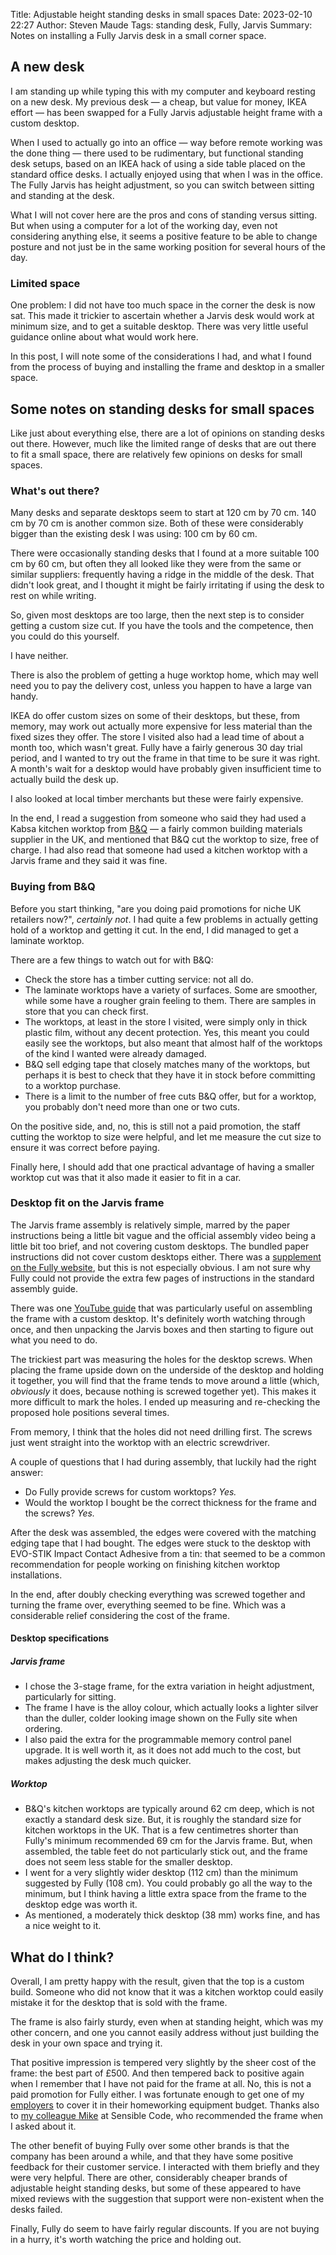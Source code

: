 Title: Adjustable height standing desks in small spaces 
Date: 2023-02-10 22:27
Author: Steven Maude
Tags: standing desk, Fully, Jarvis
Summary: Notes on installing a Fully Jarvis desk in a small corner space.

## A new desk

I am standing up while typing this with my computer and keyboard resting
on a new desk. My previous desk — a cheap, but value for money, IKEA
effort — has been swapped for a Fully Jarvis adjustable height frame
with a custom desktop.

When I used to actually go into an office — way before remote working
was the done thing — there used to be rudimentary, but functional
standing desk setups, based on an IKEA hack of using a side table placed
on the standard office desks. I actually enjoyed using that when I was
in the office. The Fully Jarvis has height adjustment, so you can
switch between sitting and standing at the desk.

What I will not cover here are the pros and cons of standing versus
sitting. But when using a computer for a lot of the working day, even
not considering anything else, it seems a positive feature to be able to
change posture and not just be in the same working position for several
hours of the day.

### Limited space

One problem: I did not have too much space in the corner the desk is now
sat. This made it trickier to ascertain whether a Jarvis desk would work
at minimum size, and to get a suitable desktop. There was very little
useful guidance online about what would work here.

In this post, I will note some of the considerations I had, and what I
found from the process of buying and installing the frame and desktop in
a smaller space.

## Some notes on standing desks for small spaces

Like just about everything else, there are a lot of opinions on standing
desks out there. However, much like the limited range of desks that are
out there to fit a small space, there are relatively few opinions on
desks for small spaces.

### What's out there?

Many desks and separate desktops seem to start at 120 cm by 70 cm. 140
cm by 70 cm is another common size. Both of these were considerably
bigger than the existing desk I was using: 100 cm by 60 cm.

There were occasionally standing desks that I found at a more suitable
100 cm by 60 cm, but often they all looked like they were from the same
or similar suppliers: frequently having a ridge in the middle of the
desk. That didn't look great, and I thought it might be fairly
irritating if using the desk to rest on while writing.

So, given most desktops are too large, then the next step is to consider
getting a custom size cut. If you have the tools and the competence,
then you could do this yourself.

I have neither.

There is also the problem of getting a huge worktop home, which may well
need you to pay the delivery cost, unless you happen to have a large van
handy.

IKEA do offer custom sizes on some of their desktops, but these, from
memory, may work out actually more expensive for less material than the
fixed sizes they offer. The store I visited also had a lead time of
about a month too, which wasn't great. Fully have a fairly generous 30
day trial period, and I wanted to try out the frame in that time to be
sure it was right. A month's wait for a desktop would have probably
given insufficient time to actually build the desk up.

I also looked at local timber merchants but these were fairly expensive.

In the end, I read a suggestion from someone who said they had used a
Kabsa kitchen worktop from [B&Q](https://en.wikipedia.org/wiki/B%26Q) —
a fairly common building materials supplier in the UK, and mentioned
that B&Q cut the worktop to size, free of charge. I had also read that
someone had used a kitchen worktop with a Jarvis frame and they said it
was fine.

### Buying from B&Q

Before you start thinking, "are you doing paid promotions for niche UK
retailers now?", *certainly not*. I had quite a few problems in actually
getting hold of a worktop and getting it cut. In the end, I did managed
to get a laminate worktop.

There are a few things to watch out for with B&Q:

* Check the store has a timber cutting service: not all do.
* The laminate worktops have a variety of surfaces. Some are smoother,
  while some have a rougher grain feeling to them. There are samples in
  store that you can check first.
* The worktops, at least in the store I visited, were simply only in
  thick plastic film, without any decent protection. Yes, this meant you
  could easily see the worktops, but also meant that almost half of the
  worktops of the kind I wanted were already damaged.
* B&Q sell edging tape that closely matches many of the worktops, but
  perhaps it is best to check that they have it in stock before
  committing to a worktop purchase.
* There is a limit to the number of free cuts B&Q offer, but for a
  worktop, you probably don't need more than one or two cuts.

On the positive side, and, no, this is still not a paid promotion, the
staff cutting the worktop to size were helpful, and let me measure the
cut size to ensure it was correct before paying.

Finally here, I should add that one practical advantage of having a
smaller worktop cut was that it also made it easier to fit in a car.

### Desktop fit on the Jarvis frame

The Jarvis frame assembly is relatively simple, marred by the paper
instructions being a little bit vague and the official assembly video
being a little bit too brief, and not covering custom desktops. The
bundled paper instructions did not cover custom desktops either. There
was a [supplement on the Fully
website](https://static.fully.com/image/upload/v1637081801/fully-website/product/jarvis-desk/AI/EU/fully-jarvis-wide-using-your-own-desktop-EU-d03.pdf),
but this is not especially obvious. I am not sure why Fully could not
provide the extra few pages of instructions in the standard assembly
guide.

There was one [YouTube
guide](https://www.youtube.com/watch?v=6NFmOZphHPM) that was
particularly useful on assembling the frame with a custom desktop. It's
definitely worth watching through once, and then unpacking the Jarvis
boxes and then starting to figure out what you need to do.

The trickiest part was measuring the holes for the desktop screws. When
placing the frame upside down on the underside of the desktop and
holding it together, you will find that the frame tends to move around a
little (which, *obviously* it does, because nothing is screwed together
yet). This makes it more difficult to mark the holes. I ended up
measuring and re-checking the proposed hole positions several times.

From memory, I think that the holes did not need drilling first. The
screws just went straight into the worktop with an electric screwdriver.

A couple of questions that I had during assembly, that luckily had the
right answer:

* Do Fully provide screws for custom worktops? *Yes.*
* Would the worktop I bought be the correct thickness for the frame and
  the screws? *Yes.*

After the desk was assembled, the edges were covered with the matching
edging tape that I had bought. The edges were stuck to the desktop with
EVO-STIK Impact Contact Adhesive from a tin: that seemed to be a common
recommendation for people working on finishing kitchen worktop
installations.

In the end, after doubly checking everything was screwed together and
turning the frame over, everything seemed to be fine. Which was a
considerable relief considering the cost of the frame.

#### Desktop specifications

##### Jarvis frame

* I chose the 3-stage frame, for the extra variation in height
  adjustment, particularly for sitting.
* The frame I have is the alloy colour, which actually looks a lighter
  silver than the duller, colder looking image shown on the Fully site
  when ordering.
* I also paid the extra for the programmable memory control panel
  upgrade. It is well worth it, as it does not add much to the cost, but
  makes adjusting the desk much quicker.

##### Worktop

* B&Q's kitchen worktops are typically around 62 cm deep, which is not
  exactly a standard desk size. But, it is roughly the standard size for
  kitchen worktops in the UK. That is a few centimetres shorter than
  Fully's minimum recommended 69 cm for the Jarvis frame. But, when
  assembled, the table feet do not particularly stick out, and the frame
  does not seem less stable for the smaller desktop.
* I went for a very slightly wider desktop (112 cm) than the minimum
  suggested by Fully (108 cm). You could probably go all the way to the
  minimum, but I think having a little extra space from the frame to the
  desktop edge was worth it.
* As mentioned, a moderately thick desktop (38 mm) works fine, and has a
  nice weight to it.

## What do I think?

Overall, I am pretty happy with the result, given that the top is a
custom build. Someone who did not know that it was a kitchen worktop
could easily mistake it for the desktop that is sold with the frame.

The frame is also fairly sturdy, even when at standing height, which was
my other concern, and one you cannot easily address without just
building the desk in your own space and trying it.

That positive impression is tempered very slightly by the sheer cost of
the frame: the best part of £500. And then tempered back to positive
again when I remember that I have not paid for the frame at all. No,
this is not a paid promotion for Fully either. I was fortunate enough to
get one of my [employers](https://sensiblecode.io) to cover it in their
homeworking equipment budget. Thanks also to [my colleague
Mike](https://github.com/mikejamesthompson) at Sensible Code, who
recommended the frame when I asked about it.

The other benefit of buying Fully over some other brands is that the
company has been around a while, and that they have some positive
feedback for their customer service. I interacted with them briefly and
they were very helpful. There are other, considerably cheaper brands of
adjustable height standing desks, but some of these appeared to have
mixed reviews with the suggestion that support were non-existent when
the desks failed.

Finally, Fully do seem to have fairly regular discounts. If you are not
buying in a hurry, it's worth watching the price and holding out.
